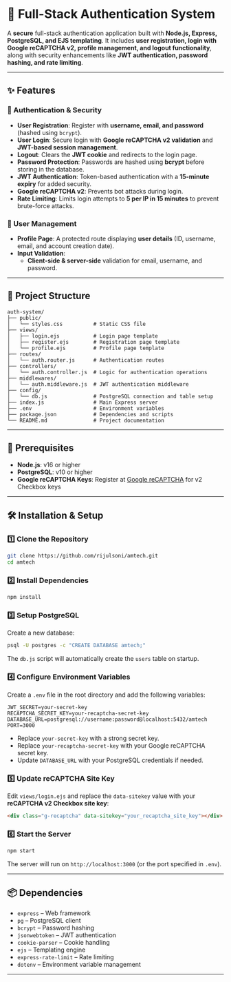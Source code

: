 # 🚀 Full-Stack Authentication System

A **secure** full-stack authentication application built with **Node.js, Express, PostgreSQL, and EJS templating**. It includes **user registration, login with Google reCAPTCHA v2, profile management, and logout functionality**, along with security enhancements like **JWT authentication, password hashing, and rate limiting**.

---

## ✨ Features  

### 🔑 Authentication & Security  
- **User Registration**: Register with **username, email, and password** (hashed using `bcrypt`).  
- **User Login**: Secure login with **Google reCAPTCHA v2 validation** and **JWT-based session management**.  
- **Logout**: Clears the **JWT cookie** and redirects to the login page.  
- **Password Protection**: Passwords are hashed using **bcrypt** before storing in the database.  
- **JWT Authentication**: Token-based authentication with a **15-minute expiry** for added security.  
- **Google reCAPTCHA v2**: Prevents bot attacks during login.  
- **Rate Limiting**: Limits login attempts to **5 per IP in 15 minutes** to prevent brute-force attacks.  

### 📌 User Management  
- **Profile Page**: A protected route displaying **user details** (ID, username, email, and account creation date).  
- **Input Validation**:  
  - **Client-side & server-side** validation for email, username, and password.  

---

## 📂 Project Structure  

```
auth-system/
├── public/
│   └── styles.css          # Static CSS file
├── views/
│   ├── login.ejs           # Login page template
│   ├── register.ejs        # Registration page template
│   └── profile.ejs         # Profile page template
├── routes/
│   └── auth.router.js      # Authentication routes
├── controllers/
│   └── auth.controller.js  # Logic for authentication operations
├── middlewares/
│   └── auth.middleware.js  # JWT authentication middleware
├── config/
│   └── db.js               # PostgreSQL connection and table setup
├── index.js                # Main Express server
├── .env                    # Environment variables
├── package.json            # Dependencies and scripts
└── README.md               # Project documentation
```

---

## 📌 Prerequisites  
- **Node.js**: v16 or higher  
- **PostgreSQL**: v10 or higher  
- **Google reCAPTCHA Keys**: Register at [Google reCAPTCHA](https://www.google.com/recaptcha/admin) for v2 Checkbox keys  

---

## 🛠 Installation & Setup  

### 1️⃣ Clone the Repository  
```bash
git clone https://github.com/rijulsoni/amtech.git
cd amtech
```

### 2️⃣ Install Dependencies  
```bash
npm install
```

### 3️⃣ Setup PostgreSQL  
Create a new database:
```bash
psql -U postgres -c "CREATE DATABASE amtech;"
```
The `db.js` script will automatically create the `users` table on startup.

### 4️⃣ Configure Environment Variables  
Create a `.env` file in the root directory and add the following variables:
```env
JWT_SECRET=your-secret-key
RECAPTCHA_SECRET_KEY=your-recaptcha-secret-key
DATABASE_URL=postgresql://username:password@localhost:5432/amtech
PORT=3000
```
- Replace `your-secret-key` with a strong secret key.  
- Replace `your-recaptcha-secret-key` with your Google reCAPTCHA secret key.  
- Update `DATABASE_URL` with your PostgreSQL credentials if needed.  

### 5️⃣ Update reCAPTCHA Site Key  
Edit `views/login.ejs` and replace the `data-sitekey` value with your **reCAPTCHA v2 Checkbox site key**:
```html
<div class="g-recaptcha" data-sitekey="your_recaptcha_site_key"></div>
```

### 6️⃣ Start the Server  
```bash
npm start
```
The server will run on `http://localhost:3000` (or the port specified in `.env`).

---

## 📦 Dependencies  
- `express` – Web framework  
- `pg` – PostgreSQL client  
- `bcrypt` – Password hashing  
- `jsonwebtoken` – JWT authentication  
- `cookie-parser` – Cookie handling  
- `ejs` – Templating engine  
- `express-rate-limit` – Rate limiting  
- `dotenv` – Environment variable management  

---